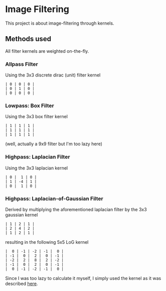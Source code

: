 # Image Filtering

This project is about image-filtering through kernels.

## Methods used

All filter kernels are weighted on-the-fly.

### Allpass Filter

Using the 3x3 discrete dirac (unit) filter kernel
    
    | 0 | 0 | 0 |
    | 0 | 1 | 0 |
    | 0 | 0 | 0 |
    
### Lowpass: Box Filter

Using the 3x3 box filter kernel
    
    | 1 | 1 | 1 |
    | 1 | 1 | 1 |
    | 1 | 1 | 1 |
    
(well, actually a 9x9 filter but I'm too lazy here)

### Highpass: Laplacian Filter

Using the 3x3 laplacian kernel
    
    | 0 |  1 | 0 |
    | 1 | -4 | 1 |
    | 0 |  1 | 0 |

### Highpass: Laplacian-of-Gaussian Filter

Derived by multiplying the aforementioned laplacian filter by the 3x3 gaussian kernel
    
    | 1 | 2 | 1 |
    | 2 | 4 | 2 |
    | 1 | 2 | 1 |

resulting in the following 5x5 LoG kernel
    
    |  0 | -1 | -2 | -1 |  0 |
    | -1 |  0 |  2 |  0 | -1 |
    | -2 |  2 |  8 |  2 | -2 |
    | -1 |  0 |  2 |  0 | -1 |
    |  0 | -1 | -2 | -1 |  0 |
    
Since I was too lazy to calculate it myself, I simply used the kernel as it was described [here](http://kurse.fh-regensburg.de/cato/module/bildverarbeitung/pr/modul_5/pdf/hochpass_s4.pdf).
